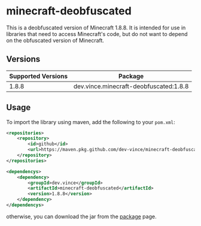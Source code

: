 # minecraft-deobfuscated

This is a deobfuscated version of Minecraft 1.8.8. It is intended for use in libraries that need to access Minecraft's code, but do not want to depend on the obfuscated version of Minecraft.

## Versions

| Supported Versions | Package                                |
|--------------------|----------------------------------------|
| 1.8.8              | dev.vince.minecraft-deobfuscated:1.8.8 |

## Usage
To import the library using maven, add the following to your `pom.xml`:

```xml
<repositories>
    <repository>
        <id>github</id>
        <url>https://maven.pkg.github.com/dev-vince/minecraft-deobfuscated</url>
    </repository>
</repositories>

<dependencys>
    <dependency>
        <groupId>dev.vince</groupId>
        <artifactId>minecraft-deobfuscated</artifactId>
        <version>1.8.8</version>
    </dependency>
</dependencys>
```
otherwise, you can download the jar from the [package](https://github.com/dev-vince/minecraft-deobfuscated/packages) page.